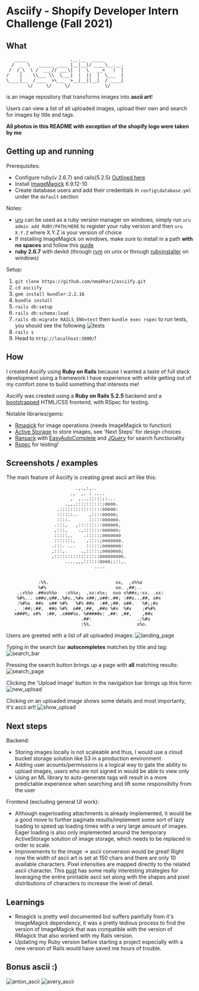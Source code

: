 # Asciify - Shopify Developer Intern Challenge (Fall 2021)

## What

       _____                .__.__  _____       
      /  _  \   ______ ____ |__|__|/ ____\__.__.
     /  /_\  \ /  ___// ___\|  |  \   __<   |  |
    /    |    \\___ \\  \___|  |  ||  |  \___  |
    \____|__  /____  >\___  >__|__||__|  / ____|
            \/     \/     \/             \/      
   is an image repository that transforms images into **ascii art**!
   
   Users can view a list of all uploaded images, upload their own and search for images by title and tags.
   
   **All photos in this README with exception of the shopify logo were taken by me**
   
## Getting up and running

Prerequisites: 
 - Configure ruby(v 2.6.7) and rails(5.2.5) [Outlined here](https://www.howtoforge.com/tutorial/ubuntu-ruby-on-rails/)
 - Install [ImageMagick](https://imagemagick.org/script/download.php) 6.9.12-10
 - Create database users and add their credentials in `config\database.yml` under the `default` section

Notes: 
 - [uru](https://bitbucket.org/jonforums/uru/wiki/Usage) can be used as a ruby version manager on windows, simply run `uru admin add RUBY/PATH/HERE` to register your ruby version and then `uru X.Y.Z` where X.Y.Z is your version of choice
 - If installing ImageMagick on windows, make sure to install in a path **with no spaces** and follow this [guide](https://github.com/rmagick/rmagick/wiki/Installing-on-Windows)
 - **ruby 2.6.7** with devkit (through [rvm](https://rvm.io/rvm/install) on unix or through [rubyinstaller](https://rubyinstaller.org/downloads/) on windows)

Setup:
  1. `git clone https://github.com/nmakhari/asciify.git`
  2. `cd asciify`
  3. `gem install bundler:2.2.16`
  4. `bundle install`
  5. `rails db:setup`
  6. `rails db:schema:load`
  7. `rails db:migrate RAILS_ENV=test` then `bundle exec rspec` to run tests, you should see the following
 ![tests](https://user-images.githubusercontent.com/55306725/117528466-7192b400-afa0-11eb-8622-f0dc8c8270da.jpg)
  9. `rails s`
  10. Head to `http://localhost:3000/`!

## How
I created Asciify using **Ruby on Rails** because I wanted a taste of full stack development using a framework I have experience with while getting out of my comfort zone to build something that interests me!

Asciify was created using a **Ruby on Rails 5.2.5** backend and a [bootstrapped](https://getbootstrap.com/docs/4.0/getting-started/introduction/) HTML/CSS frontend, with RSpec for testing.

Notable libraries/gems:
 - [Rmagick](https://github.com/rmagick/rmagick) for image operations (needs ImageMagick to function)
 - [Active Storage](https://edgeguides.rubyonrails.org/active_storage_overview.html) to store images, see 'Next Steps' for design choices
 - [Ransack](https://github.com/activerecord-hackery/ransack) with [EasyAutoComplete](http://easyautocomplete.com/guide#sec-include) and [JQuery](https://rubygems.org/gems/jquery-rails/versions/4.3.1) for search functionality
 - [Rspec](https://github.com/rspec/rspec-rails) for testing!

## Screenshots / examples
The main feature of Asciify is creating great ascii art like this:

                              .,.,:,..
                            .,  ,. : ....
                            ,  ,...:::::;:...
                          .,,,::::::::::;oooo.
                       .::::::::::::::::ooooo:
                       ::::::..    ,::::ooooo;
                       ::::.       :::::oooooo.
                      .:::,   ,:::::::::oooooo,
                      ,:::,    .,:::::::oooooo;
                      :::::,.    .:::::;ooooooo
                      :::::::,    ,::::;ooooooo.
                     .:::. ...    :::::;ooooooo:
                     ,:::,.     .,:::::;ooooooo;
                     ,:::::::::::::::::ooooooooo.
                          ....,,,::::::oooo;;::,.
                                     ....                                                                       


                :%%.                         ox,  ,o%%o
                %#%                          oo. ,##;..
        .;x%%o .##oo%%o   :x%%x;  ,xx:x%x;  oxo x%##x;:xx. .xx:
        %#%... o##o,o##,.%#x.,%#x x##;,o##:.##; :##o..,##, x#x
        :%#%o  ##x  o## %#%   %#% ##o  :##,;##. o##.   %#;;#x
       .  :##;:##,  ##o %#%  o##,:##, ,##o %#x  %#x    ;#%#%
       x###%; x#%  :##, .x###%o. %#####x: ,##: ,##,    ,##x
                                .##:                 .;%#o
                                :%%.                 x%o.

Users are greeted with a list of all uploaded images:
![landing_page](https://user-images.githubusercontent.com/55306725/117527655-aa7c5a00-af9b-11eb-9bd1-f59e74852d5c.jpg)

Typing in the search bar **autocompletes** matches by title and tag:
![search_bar](https://user-images.githubusercontent.com/55306725/117527708-fdeea800-af9b-11eb-9846-d203091e909e.png)

Pressing the search button brings up a page with **all** matching results:
![search_page](https://user-images.githubusercontent.com/55306725/117527659-b10ad180-af9b-11eb-8e3c-0ed3e8359d05.jpg)

Clicking the 'Upload Image' button in the navigation bar brings up this form:
![new_upload](https://user-images.githubusercontent.com/55306725/117527657-acdeb400-af9b-11eb-8975-a46e5b9cbabf.jpg)

Clicking on an uploaded image shows some details and most importanty, it's ascii art!
![show_upload](https://user-images.githubusercontent.com/55306725/117527660-b23bfe80-af9b-11eb-8f69-ddc0332bf1cb.jpg)

## Next steps

Backend:
- Storing images locally is not scaleable and thus, I would use a cloud bucket storage solution like S3 in a production environment
- Adding user acounts/permissions is a logical way to gate the ability to upload images, users who are not signed in would be able to view only
- Using an ML library to auto-generate tags will result in a more predictable experience when searching and lift some responsibilty from the user

Frontend (excluding general UI work):
- Although eagerloading attachments is already implemented, it would be a good move to further paginate results/implement some sort of lazy loading to speed up loading times with a very large amount of images. Eager loading is also only implemented around the temporary ActiveStorage solution of image storage, which needs to be replaced in order to scale.
- Improvements to the image -> ascii conversion would be great! Right now the width of ascii art is set at 150 chars and there are only 10 available characters. Pixel intensities are mapped directly to the related ascii character. This [post](https://stackoverflow.com/a/32987834/15502383) has some really interesting strategies for leveraging the entire printable ascii set along with the shapes and pixel distributions of characters to increase the level of detail.

## Learnings
 - Rmagick is pretty well documented but suffers painfully from it's ImageMagick dependency, it was a pretty tedious process to find the version of ImageMagick that was compatible with the version of RMagick that also worked with my Rails version.
 - Updating my Ruby version before starting a project especially with a new version of Rails would have saved me hours of trouble.

## Bonus ascii :)
![anton_ascii](https://user-images.githubusercontent.com/55306725/117528153-bf0e2180-af9e-11eb-9f3d-f903a3f14431.jpg)
![avery_ascii](https://user-images.githubusercontent.com/55306725/117528195-f2e94700-af9e-11eb-823b-e38842304a29.jpg)
